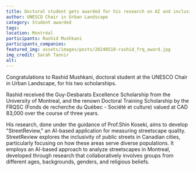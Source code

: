 ```yaml
---
title: Doctoral student gets awarded for his research on AI and inclusion
author: UNESCO Chair in Urban Landscape
category: Student awarded
tags:
location: Montréal
participants: Rashid Mushkani 
participants_companies: 
featured_img: assets/images/posts/20240510-rashid_frq_award.jpg
img_credit: Sarah Tannir
alt:
---
```

Congratulations to Rashid Mushkani, doctoral student at the UNESCO Chair in Urban Landscape, for his two scholarships.    

Rashid received the Guy-Desbarats Excellence Scholarship from the University of Montreal, and the renown Doctoral Training Scholarship by the FRQSC (Fonds de recherche du Québec - Société et culture) valued at CAD 83,000 over the course of three years.

His research, done under the guidance of Prof.Shin Koseki, aims to develop "StreetReview," an AI-based application for measuring streetscape quality. StreetReview explores the inclusivity of public streets in Canadian cities, particularly focusing on how these areas serve diverse populations. It employs an AI-based approach to analyze streetscapes in Montreal, developed through research that collaboratively involves groups from different ages, backgrounds, genders, and religious beliefs. 
